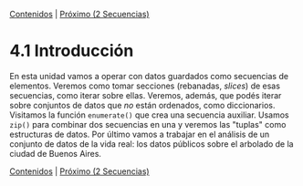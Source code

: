 [Contenidos](../Contenidos.md) \| [Próximo (2 Secuencias)](02_Secuencias.md)

# 4.1 Introducción

En esta unidad vamos a operar con datos guardados como secuencias de elementos. Veremos como tomar secciones (rebanadas, _slices_) de esas secuencias, como iterar sobre ellas. Veremos, además, que podés iterar sobre conjuntos de datos que _no_ están ordenados, como diccionarios. Visitamos la función `enumerate()` que crea una secuencia auxiliar. Usamos `zip()` para combinar dos secuencias en una y veremos las "tuplas" como estructuras de datos. Por último vamos a trabajar en el análisis de un conjunto de datos de la vida real: los datos públicos sobre el arbolado de la ciudad de Buenos Aires.


[Contenidos](../Contenidos.md) \| [Próximo (2 Secuencias)](02_Secuencias.md)


